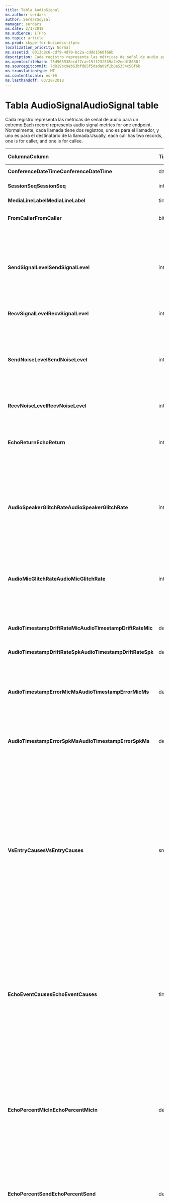 ```yaml
---
title: Tabla AudioSignal
ms.author: serdars
author: SerdarSoysal
manager: serdars
ms.date: 2/1/2018
ms.audience: ITPro
ms.topic: article
ms.prod: skype-for-business-itpro
localization_priority: Normal
ms.assetid: 0013c8c6-cdf9-4d70-bc2a-cddd1560f66b
description: Cada registro representa las métricas de señal de audio para un extremo. Normalmente, cada llamada tiene dos registros, uno es para el llamador, y uno es para el destinatario de la llamada.
ms.openlocfilehash: 25d565538ecdf7cae15ff23f539a2e2eddf8680f
ms.sourcegitcommit: 7d819bc9eb63bfd85f5dada09f1b8e5354c56f6b
ms.translationtype: MT
ms.contentlocale: es-ES
ms.lasthandoff: 03/28/2018
---
```

# <a name="audiosignal-table"></a><span data-ttu-id="6d6b7-104">Tabla AudioSignal</span><span class="sxs-lookup"><span data-stu-id="6d6b7-104">AudioSignal table</span></span>
 
<span data-ttu-id="6d6b7-105">Cada registro representa las métricas de señal de audio para un extremo.</span><span class="sxs-lookup"><span data-stu-id="6d6b7-105">Each record represents audio signal metrics for one endpoint.</span></span> <span data-ttu-id="6d6b7-106">Normalmente, cada llamada tiene dos registros, uno es para el llamador, y uno es para el destinatario de la llamada.</span><span class="sxs-lookup"><span data-stu-id="6d6b7-106">Usually, each call has two records, one is for caller, and one is for callee.</span></span> 
  
|<span data-ttu-id="6d6b7-107">**Columna**</span><span class="sxs-lookup"><span data-stu-id="6d6b7-107">**Column**</span></span>|<span data-ttu-id="6d6b7-108">**Tipo de datos**</span><span class="sxs-lookup"><span data-stu-id="6d6b7-108">**Data Type**</span></span>|<span data-ttu-id="6d6b7-109">**Clave o índice**</span><span class="sxs-lookup"><span data-stu-id="6d6b7-109">**Key/Index**</span></span>|<span data-ttu-id="6d6b7-110">**Detalles**</span><span class="sxs-lookup"><span data-stu-id="6d6b7-110">**Details**</span></span>|
|:-----|:-----|:-----|:-----|
|<span data-ttu-id="6d6b7-111">**ConferenceDateTime**</span><span class="sxs-lookup"><span data-stu-id="6d6b7-111">**ConferenceDateTime**</span></span> <br/> |<span data-ttu-id="6d6b7-112">datetime</span><span class="sxs-lookup"><span data-stu-id="6d6b7-112">datetime</span></span>  <br/> |<span data-ttu-id="6d6b7-113">Primary</span><span class="sxs-lookup"><span data-stu-id="6d6b7-113">Primary</span></span>  <br/> |<span data-ttu-id="6d6b7-114">Referencia de la [tabla MediaLine](medialine-0.md).</span><span class="sxs-lookup"><span data-stu-id="6d6b7-114">Referenced from the [MediaLine table](medialine-0.md).</span></span>  <br/> |
|<span data-ttu-id="6d6b7-115">**SessionSeq**</span><span class="sxs-lookup"><span data-stu-id="6d6b7-115">**SessionSeq**</span></span> <br/> |<span data-ttu-id="6d6b7-116">int</span><span class="sxs-lookup"><span data-stu-id="6d6b7-116">int</span></span>  <br/> |<span data-ttu-id="6d6b7-117">Primary</span><span class="sxs-lookup"><span data-stu-id="6d6b7-117">Primary</span></span>  <br/> |<span data-ttu-id="6d6b7-118">Referencia de la [tabla MediaLine](medialine-0.md).</span><span class="sxs-lookup"><span data-stu-id="6d6b7-118">Referenced from the [MediaLine table](medialine-0.md).</span></span>  <br/> |
|<span data-ttu-id="6d6b7-119">**MediaLineLabel**</span><span class="sxs-lookup"><span data-stu-id="6d6b7-119">**MediaLineLabel**</span></span> <br/> |<span data-ttu-id="6d6b7-120">tinyint</span><span class="sxs-lookup"><span data-stu-id="6d6b7-120">tinyint</span></span>  <br/> |<span data-ttu-id="6d6b7-121">Primary</span><span class="sxs-lookup"><span data-stu-id="6d6b7-121">Primary</span></span>  <br/> |<span data-ttu-id="6d6b7-122">Referencia de la [tabla MediaLine](medialine-0.md).</span><span class="sxs-lookup"><span data-stu-id="6d6b7-122">Referenced from the [MediaLine table](medialine-0.md).</span></span>  <br/> |
|<span data-ttu-id="6d6b7-123">**FromCaller**</span><span class="sxs-lookup"><span data-stu-id="6d6b7-123">**FromCaller**</span></span> <br/> |<span data-ttu-id="6d6b7-124">bit</span><span class="sxs-lookup"><span data-stu-id="6d6b7-124">bit</span></span>  <br/> |<span data-ttu-id="6d6b7-125">Primary</span><span class="sxs-lookup"><span data-stu-id="6d6b7-125">Primary</span></span>  <br/> |<span data-ttu-id="6d6b7-126">0: datos del destinatario de la llamada</span><span class="sxs-lookup"><span data-stu-id="6d6b7-126">0: Callee's data</span></span>  <br/> <span data-ttu-id="6d6b7-127">1: datos del llamador</span><span class="sxs-lookup"><span data-stu-id="6d6b7-127">1: Caller's data</span></span>  <br/> |
|<span data-ttu-id="6d6b7-128">**SendSignalLevel**</span><span class="sxs-lookup"><span data-stu-id="6d6b7-128">**SendSignalLevel**</span></span> <br/> |<span data-ttu-id="6d6b7-129">int</span><span class="sxs-lookup"><span data-stu-id="6d6b7-129">int</span></span>  <br/> | <br/> |<span data-ttu-id="6d6b7-130">Representa el nivel de señal de audio analógica posteriores al Control de ganancia.</span><span class="sxs-lookup"><span data-stu-id="6d6b7-130">Represents the Post-Analog Gain Control audio signal level.</span></span> <span data-ttu-id="6d6b7-131">La unidad para que esta métrica es dBmo.</span><span class="sxs-lookup"><span data-stu-id="6d6b7-131">The unit for this metric is dBmo.</span></span> <span data-ttu-id="6d6b7-132">Para obtener una calidad aceptable, debe ser al menos 30 dBmo.</span><span class="sxs-lookup"><span data-stu-id="6d6b7-132">For acceptable quality, it should be at least 30 dBmo.</span></span> <span data-ttu-id="6d6b7-133">Esta métrica no notifica el / los teléfonos IP o V Conferencing Server.</span><span class="sxs-lookup"><span data-stu-id="6d6b7-133">This metric is not reported by the A/V Conferencing Server or IP phones.</span></span>  <br/> |
|<span data-ttu-id="6d6b7-134">**RecvSignalLevel**</span><span class="sxs-lookup"><span data-stu-id="6d6b7-134">**RecvSignalLevel**</span></span> <br/> |<span data-ttu-id="6d6b7-135">int</span><span class="sxs-lookup"><span data-stu-id="6d6b7-135">int</span></span>  <br/> | <br/> |<span data-ttu-id="6d6b7-136">Consulte SendSignalLevel.</span><span class="sxs-lookup"><span data-stu-id="6d6b7-136">See SendSignalLevel.</span></span>  <br/> |
|<span data-ttu-id="6d6b7-137">**SendNoiseLevel**</span><span class="sxs-lookup"><span data-stu-id="6d6b7-137">**SendNoiseLevel**</span></span> <br/> |<span data-ttu-id="6d6b7-138">int</span><span class="sxs-lookup"><span data-stu-id="6d6b7-138">int</span></span>  <br/> | <br/> |<span data-ttu-id="6d6b7-139">Representa el nivel de ruido de audio analógico posteriores al Control de ganancia.</span><span class="sxs-lookup"><span data-stu-id="6d6b7-139">Represents the Post-Analog Gain Control audio noise level.</span></span> <span data-ttu-id="6d6b7-140">La unidad para que esta métrica es dBmo.</span><span class="sxs-lookup"><span data-stu-id="6d6b7-140">The unit for this metric is dBmo.</span></span> <span data-ttu-id="6d6b7-141">Para una calidad aceptable, debería ser inferior a 35 dBmo.</span><span class="sxs-lookup"><span data-stu-id="6d6b7-141">For acceptable quality, it should be less than 35 dBmo.</span></span> <span data-ttu-id="6d6b7-142">Esta métrica no notifica el / los teléfonos IP o V Conferencing Server.</span><span class="sxs-lookup"><span data-stu-id="6d6b7-142">This metric is not reported by the A/V Conferencing Server or IP phones.</span></span>  <br/> |
|<span data-ttu-id="6d6b7-143">**RecvNoiseLevel**</span><span class="sxs-lookup"><span data-stu-id="6d6b7-143">**RecvNoiseLevel**</span></span> <br/> |<span data-ttu-id="6d6b7-144">int</span><span class="sxs-lookup"><span data-stu-id="6d6b7-144">int</span></span>  <br/> | <br/> |<span data-ttu-id="6d6b7-145">Consulte SendNoiseLevel.</span><span class="sxs-lookup"><span data-stu-id="6d6b7-145">See SendNoiseLevel.</span></span>  <br/> |
|<span data-ttu-id="6d6b7-146">**EchoReturn**</span><span class="sxs-lookup"><span data-stu-id="6d6b7-146">**EchoReturn**</span></span> <br/> |<span data-ttu-id="6d6b7-147">int</span><span class="sxs-lookup"><span data-stu-id="6d6b7-147">int</span></span>  <br/> | <br/> |<span data-ttu-id="6d6b7-148">Métrica de mejora de la pérdida de eco devolver.</span><span class="sxs-lookup"><span data-stu-id="6d6b7-148">Echo Return Loss Enhancement metric.</span></span> <span data-ttu-id="6d6b7-149">La unidad para que esta métrica es dB.</span><span class="sxs-lookup"><span data-stu-id="6d6b7-149">The unit for this metric is dB.</span></span> <span data-ttu-id="6d6b7-150">Los valores más bajos representan menos eco.</span><span class="sxs-lookup"><span data-stu-id="6d6b7-150">Lower values represent less echo.</span></span> <span data-ttu-id="6d6b7-151">Esta métrica no notifica el / los teléfonos IP o V Conferencing Server.</span><span class="sxs-lookup"><span data-stu-id="6d6b7-151">This metric is not reported by the A/V Conferencing Server or IP phones.</span></span>  <br/> |
|<span data-ttu-id="6d6b7-152">**AudioSpeakerGlitchRate**</span><span class="sxs-lookup"><span data-stu-id="6d6b7-152">**AudioSpeakerGlitchRate**</span></span> <br/> |<span data-ttu-id="6d6b7-153">int</span><span class="sxs-lookup"><span data-stu-id="6d6b7-153">int</span></span>  <br/> | <br/> |<span data-ttu-id="6d6b7-154">Problemas técnicos promedio por cinco minutos para la representación de altavoz.</span><span class="sxs-lookup"><span data-stu-id="6d6b7-154">Average glitches per five minutes for the loudspeaker rendering.</span></span> <span data-ttu-id="6d6b7-155">Para la buena calidad debe ser menor que una por cinco minutos.</span><span class="sxs-lookup"><span data-stu-id="6d6b7-155">For good quality, this should be less than one per five minutes.</span></span> <span data-ttu-id="6d6b7-156">No informa A / teléfonos IP, servidores de mediación o servidores de conferencia V.</span><span class="sxs-lookup"><span data-stu-id="6d6b7-156">Not reported by A/V Conferencing Servers, Mediation Servers, or IP phones.</span></span>  <br/> |
|<span data-ttu-id="6d6b7-157">**AudioMicGlitchRate**</span><span class="sxs-lookup"><span data-stu-id="6d6b7-157">**AudioMicGlitchRate**</span></span> <br/> |<span data-ttu-id="6d6b7-158">int</span><span class="sxs-lookup"><span data-stu-id="6d6b7-158">int</span></span>  <br/> | <br/> |<span data-ttu-id="6d6b7-159">Problemas técnicos promedio por cinco minutos para la captura de micrófono.</span><span class="sxs-lookup"><span data-stu-id="6d6b7-159">Average glitches per five minutes for the microphone capture.</span></span> <span data-ttu-id="6d6b7-160">Para la buena calidad debe ser menor que una por cinco minutos.</span><span class="sxs-lookup"><span data-stu-id="6d6b7-160">For good quality this should be less than one per five minutes.</span></span> <span data-ttu-id="6d6b7-161">No informa A / teléfonos IP, servidores de mediación o servidores de conferencia V.</span><span class="sxs-lookup"><span data-stu-id="6d6b7-161">Not reported by A/V Conferencing Servers, Mediation Servers, or IP phones.</span></span>  <br/> |
|<span data-ttu-id="6d6b7-162">**AudioTimestampDriftRateMic**</span><span class="sxs-lookup"><span data-stu-id="6d6b7-162">**AudioTimestampDriftRateMic**</span></span> <br/> |<span data-ttu-id="6d6b7-163">decimal(9,2)</span><span class="sxs-lookup"><span data-stu-id="6d6b7-163">decimal(9,2)</span></span>  <br/> | <br/> |<span data-ttu-id="6d6b7-164">Micrófono dispositivo deriva velocidad de reloj, con respecto al reloj de la CPU.</span><span class="sxs-lookup"><span data-stu-id="6d6b7-164">Microphone device clock drift rate, relative to CPU clock.</span></span>  <br/> |
|<span data-ttu-id="6d6b7-165">**AudioTimestampDriftRateSpk**</span><span class="sxs-lookup"><span data-stu-id="6d6b7-165">**AudioTimestampDriftRateSpk**</span></span> <br/> |<span data-ttu-id="6d6b7-166">decimal(9,2)</span><span class="sxs-lookup"><span data-stu-id="6d6b7-166">decimal(9,2)</span></span>  <br/> | <br/> |<span data-ttu-id="6d6b7-167">Altavoz dispositivo deriva velocidad de reloj, con respecto al reloj de la CPU.</span><span class="sxs-lookup"><span data-stu-id="6d6b7-167">Speaker device clock drift rate, relative to CPU clock.</span></span>  <br/> |
|<span data-ttu-id="6d6b7-168">**AudioTimestampErrorMicMs**</span><span class="sxs-lookup"><span data-stu-id="6d6b7-168">**AudioTimestampErrorMicMs**</span></span> <br/> |<span data-ttu-id="6d6b7-169">decimal(9,2)</span><span class="sxs-lookup"><span data-stu-id="6d6b7-169">decimal(9,2)</span></span>  <br/> | <br/> |<span data-ttu-id="6d6b7-170">Altavoz dispositivo deriva velocidad de reloj, con respecto al reloj de la CPU.</span><span class="sxs-lookup"><span data-stu-id="6d6b7-170">Speaker device clock drift rate, relative to CPU clock.</span></span>  <br/> <span data-ttu-id="6d6b7-171">Promedio de micrófono captura secuencia marca error de tiempo, en milisegundos, en los últimos 20 segundos de la llamada.</span><span class="sxs-lookup"><span data-stu-id="6d6b7-171">Average microphone capture stream time stamp error, in milliseconds, in the last 20 seconds of the call.</span></span>  <br/> |
|<span data-ttu-id="6d6b7-172">**AudioTimestampErrorSpkMs**</span><span class="sxs-lookup"><span data-stu-id="6d6b7-172">**AudioTimestampErrorSpkMs**</span></span> <br/> |<span data-ttu-id="6d6b7-173">decimal(9,2)</span><span class="sxs-lookup"><span data-stu-id="6d6b7-173">decimal(9,2)</span></span>  <br/> | <br/> |<span data-ttu-id="6d6b7-174">Altavoz medio representar error de sello de tiempo de secuencia, en milisegundos, en los últimos 20 segundos de la llamada.</span><span class="sxs-lookup"><span data-stu-id="6d6b7-174">Average speaker render stream time stamp error, in milliseconds, in the last 20 seconds of the call.</span></span>  <br/> |
|<span data-ttu-id="6d6b7-175">**VsEntryCauses**</span><span class="sxs-lookup"><span data-stu-id="6d6b7-175">**VsEntryCauses**</span></span> <br/> |<span data-ttu-id="6d6b7-176">smallint</span><span class="sxs-lookup"><span data-stu-id="6d6b7-176">smallint</span></span>  <br/> | <br/> |<span data-ttu-id="6d6b7-177">Modificador de voz es un modo semidúplex con posibilidad de reducción de las interrupciones.</span><span class="sxs-lookup"><span data-stu-id="6d6b7-177">Voice switch is a half-duplex mode with reduced interruption ability.</span></span> <span data-ttu-id="6d6b7-178">Causas de la entrada del interruptor de voz:</span><span class="sxs-lookup"><span data-stu-id="6d6b7-178">Causes of voice switch entry:</span></span>  <br/> <span data-ttu-id="6d6b7-179">ENTER_VS_BADTS 0 X 01</span><span class="sxs-lookup"><span data-stu-id="6d6b7-179">ENTER_VS_BADTS 0x01</span></span>  <br/> <span data-ttu-id="6d6b7-180">ENTER_VS_ECHO 0 X 02</span><span class="sxs-lookup"><span data-stu-id="6d6b7-180">ENTER_VS_ECHO 0x02</span></span>  <br/> <span data-ttu-id="6d6b7-181">ENTER_VS_FORCEORCONVERGENCE 0 X 04</span><span class="sxs-lookup"><span data-stu-id="6d6b7-181">ENTER_VS_FORCEORCONVERGENCE 0x04</span></span>  <br/> <span data-ttu-id="6d6b7-182">ENTER_VS_DNLP 0 X 08</span><span class="sxs-lookup"><span data-stu-id="6d6b7-182">ENTER_VS_DNLP 0x08</span></span>  <br/> <span data-ttu-id="6d6b7-183">La causa puede ser una combinación de esas causas individuales.</span><span class="sxs-lookup"><span data-stu-id="6d6b7-183">The cause can be a combination of those individual causes.</span></span> <span data-ttu-id="6d6b7-184">ENTER_VS_FORCEORCONVERGENCE sólo puede habilitarse mediante la clave de registro para el propósito de la prueba.</span><span class="sxs-lookup"><span data-stu-id="6d6b7-184">ENTER_VS_FORCEORCONVERGENCE can only be enabled by regkey for test purpose.</span></span>  <br/> <span data-ttu-id="6d6b7-185">El tipo de datos de esta columna se cambió en Microsoft Lync Server 2013.</span><span class="sxs-lookup"><span data-stu-id="6d6b7-185">The data type for this column was changed in Microsoft Lync Server 2013.</span></span>  <br/> |
|<span data-ttu-id="6d6b7-186">**EchoEventCauses**</span><span class="sxs-lookup"><span data-stu-id="6d6b7-186">**EchoEventCauses**</span></span> <br/> |<span data-ttu-id="6d6b7-187">tinyint</span><span class="sxs-lookup"><span data-stu-id="6d6b7-187">tinyint</span></span>  <br/> | <br/> |<span data-ttu-id="6d6b7-188">Causas de un evento de eco:</span><span class="sxs-lookup"><span data-stu-id="6d6b7-188">Causes of an echo event:</span></span>  <br/> <span data-ttu-id="6d6b7-189">ECHO_EVENT_BAD_TIMESTAMP 0 X 01</span><span class="sxs-lookup"><span data-stu-id="6d6b7-189">ECHO_EVENT_BAD_TIMESTAMP 0x01</span></span>  <br/> <span data-ttu-id="6d6b7-190">ECHO_EVENT_POSTAEC_ECHO 0 X 02</span><span class="sxs-lookup"><span data-stu-id="6d6b7-190">ECHO_EVENT_POSTAEC_ECHO 0x02</span></span>  <br/> <span data-ttu-id="6d6b7-191">ECHO_EVENT_ANLP 0 X 04</span><span class="sxs-lookup"><span data-stu-id="6d6b7-191">ECHO_EVENT_ANLP 0x04</span></span>  <br/> <span data-ttu-id="6d6b7-192">ECHO_EVENT_DNLP 0 X 08</span><span class="sxs-lookup"><span data-stu-id="6d6b7-192">ECHO_EVENT_DNLP 0x08</span></span>  <br/> <span data-ttu-id="6d6b7-193">ECHO_EVENT_MIC_CLIPPING 0 X 10</span><span class="sxs-lookup"><span data-stu-id="6d6b7-193">ECHO_EVENT_MIC_CLIPPING 0x10</span></span>  <br/> <span data-ttu-id="6d6b7-194">ECHO_EVENT_BAD_STATE 0 X 20</span><span class="sxs-lookup"><span data-stu-id="6d6b7-194">ECHO_EVENT_BAD_STATE 0x20</span></span>  <br/> <span data-ttu-id="6d6b7-195">La causa puede ser una combinación de esas causas individuales.</span><span class="sxs-lookup"><span data-stu-id="6d6b7-195">The cause can be a combination of those individual causes.</span></span>  <br/> |
|<span data-ttu-id="6d6b7-196">**EchoPercentMicIn**</span><span class="sxs-lookup"><span data-stu-id="6d6b7-196">**EchoPercentMicIn**</span></span> <br/> |<span data-ttu-id="6d6b7-197">decimal(5,2)</span><span class="sxs-lookup"><span data-stu-id="6d6b7-197">decimal(5,2)</span></span>  <br/> | <br/> |<span data-ttu-id="6d6b7-p110">Porcentaje de tiempo para la detección del eco en la secuencia de captura del micrófono. En general, los valores son bajos para auriculares, y altos para altavoces de teléfono o independientes. En el caso de dispositivos que son compatibles con la cancelación del eco acústico incorporada, los valores altos indican filtraciones de eco. En otros dispositivos, esta métrica no debe utilizarse para evaluar la calidad del dispositivo.</span><span class="sxs-lookup"><span data-stu-id="6d6b7-p110">Percentage of time when echo was detected in the microphone capture stream. Typically, values are low for headsets or handsets, and higher for speaker phones or stand-alone speakers. For devices that support on-board acoustic echo cancellation, high values indicate echo leak. For other devices, this metric should not be used to evaluate device quality.</span></span>  <br/> |
|<span data-ttu-id="6d6b7-202">**EchoPercentSend**</span><span class="sxs-lookup"><span data-stu-id="6d6b7-202">**EchoPercentSend**</span></span> <br/> |<span data-ttu-id="6d6b7-203">decimal(5,2)</span><span class="sxs-lookup"><span data-stu-id="6d6b7-203">decimal(5,2)</span></span>  <br/> ||<span data-ttu-id="6d6b7-204">Porcentaje de tiempo cuando se detecta el eco en secuencia enviado.</span><span class="sxs-lookup"><span data-stu-id="6d6b7-204">Percentage of time when echo is detected in sent stream.</span></span> <span data-ttu-id="6d6b7-205">Porcentaje de eco alta en enviar secuencias de una indicación de pérdida de eco.</span><span class="sxs-lookup"><span data-stu-id="6d6b7-205">High echo percentage in send streams an indication of echo leak.</span></span>  <br/> |
|<span data-ttu-id="6d6b7-206">**RxAGCSignalLevel**</span><span class="sxs-lookup"><span data-stu-id="6d6b7-206">**RxAGCSignalLevel**</span></span> <br/> |<span data-ttu-id="6d6b7-207">int</span><span class="sxs-lookup"><span data-stu-id="6d6b7-207">int</span></span>  <br/> | <br/> |<span data-ttu-id="6d6b7-208">Nivel de señal en el servidor de mediación procedente de la puerta de enlace; Esto se aplica sólo para el servidor de mediación.</span><span class="sxs-lookup"><span data-stu-id="6d6b7-208">Received signal level on the Mediation Server from the Gateway; this applies only to the Mediation Server.</span></span> <span data-ttu-id="6d6b7-209">La unidad de esta métrica es dBoV.</span><span class="sxs-lookup"><span data-stu-id="6d6b7-209">The unit of this metric is dBoV.</span></span> <span data-ttu-id="6d6b7-210">De buena calidad, el rango aceptable debe ser [-30 a -18] dBoV.</span><span class="sxs-lookup"><span data-stu-id="6d6b7-210">For good quality, the acceptable range should be [-30 to -18] dBoV.</span></span>  <br/> |
|<span data-ttu-id="6d6b7-211">**RxAGCNoiseLevel**</span><span class="sxs-lookup"><span data-stu-id="6d6b7-211">**RxAGCNoiseLevel**</span></span> <br/> |<span data-ttu-id="6d6b7-212">int</span><span class="sxs-lookup"><span data-stu-id="6d6b7-212">int</span></span>  <br/> | <br/> |<span data-ttu-id="6d6b7-213">Nivel de señal recibida en el servidor de mediación de la puerta de enlace.</span><span class="sxs-lookup"><span data-stu-id="6d6b7-213">Received signal level on the Mediation Server from the Gateway.</span></span> <span data-ttu-id="6d6b7-214">Esto se aplica sólo para el servidor de mediación.</span><span class="sxs-lookup"><span data-stu-id="6d6b7-214">This applies only to the Mediation Server.</span></span> <span data-ttu-id="6d6b7-215">La unidad de esta métrica es dBoV.</span><span class="sxs-lookup"><span data-stu-id="6d6b7-215">The unit of this metric is dBoV.</span></span> <span data-ttu-id="6d6b7-216">De buena calidad, el rango aceptable debe ser inferior a-50 dBoV.</span><span class="sxs-lookup"><span data-stu-id="6d6b7-216">For good quality, the acceptable range should be less than -50 dBoV.</span></span>  <br/> |
|<span data-ttu-id="6d6b7-217">**RxAvgAGCGain**</span><span class="sxs-lookup"><span data-stu-id="6d6b7-217">**RxAvgAGCGain**</span></span> <br/> |<span data-ttu-id="6d6b7-218">int</span><span class="sxs-lookup"><span data-stu-id="6d6b7-218">int</span></span>  <br/> | <br/> |<span data-ttu-id="6d6b7-219">Control (AGC) en el servidor de mediación de ganancia automático.</span><span class="sxs-lookup"><span data-stu-id="6d6b7-219">Automatic gain control (AGC) on the Mediation Server side.</span></span>  <br/> |
|<span data-ttu-id="6d6b7-220">**InitialSignalLevelRMS**</span><span class="sxs-lookup"><span data-stu-id="6d6b7-220">**InitialSignalLevelRMS**</span></span> <br/> |<span data-ttu-id="6d6b7-221">float</span><span class="sxs-lookup"><span data-stu-id="6d6b7-221">float</span></span>  <br/> | <br/> |<span data-ttu-id="6d6b7-222">La raíz cuadrada Media (RMS) de la señal de entrada de hasta los primeros 30 segundos de la llamada.</span><span class="sxs-lookup"><span data-stu-id="6d6b7-222">The root mean square (RMS) of the incoming signal of up to the first 30 seconds of the call.</span></span>  <br/> |
|<span data-ttu-id="6d6b7-223">**RecvSignalLevelCh1**</span><span class="sxs-lookup"><span data-stu-id="6d6b7-223">**RecvSignalLevelCh1**</span></span> <br/> |<span data-ttu-id="6d6b7-224">int</span><span class="sxs-lookup"><span data-stu-id="6d6b7-224">int</span></span>  <br/> ||<span data-ttu-id="6d6b7-225">Nivel de la señal medida reciben en el canal 1.</span><span class="sxs-lookup"><span data-stu-id="6d6b7-225">Signal level as received on channel 1.</span></span>  <br/> <span data-ttu-id="6d6b7-226">Esta columna se introdujo en Microsoft Lync Server 2013.</span><span class="sxs-lookup"><span data-stu-id="6d6b7-226">This column was introduced in Microsoft Lync Server 2013.</span></span>  <br/> |
|<span data-ttu-id="6d6b7-227">**RecvSignalLevelCh2**</span><span class="sxs-lookup"><span data-stu-id="6d6b7-227">**RecvSignalLevelCh2**</span></span> <br/> |<span data-ttu-id="6d6b7-228">int</span><span class="sxs-lookup"><span data-stu-id="6d6b7-228">int</span></span>  <br/> ||<span data-ttu-id="6d6b7-229">Nivel de señal como recibido en canal 2.</span><span class="sxs-lookup"><span data-stu-id="6d6b7-229">Signal level as received on channel 2.</span></span>  <br/> <span data-ttu-id="6d6b7-230">Esta columna se introdujo en Microsoft Lync Server 2013.</span><span class="sxs-lookup"><span data-stu-id="6d6b7-230">This column was introduced in Microsoft Lync Server 2013.</span></span>  <br/> |
|<span data-ttu-id="6d6b7-231">**RecvNoiseLevelCh1**</span><span class="sxs-lookup"><span data-stu-id="6d6b7-231">**RecvNoiseLevelCh1**</span></span> <br/> |<span data-ttu-id="6d6b7-232">int</span><span class="sxs-lookup"><span data-stu-id="6d6b7-232">int</span></span>  <br/> ||<span data-ttu-id="6d6b7-233">Nivel de ruido como recibido en el canal 1.</span><span class="sxs-lookup"><span data-stu-id="6d6b7-233">Noise level as received on channel 1.</span></span>  <br/> <span data-ttu-id="6d6b7-234">Esta columna se introdujo en Microsoft Lync Server 2013.</span><span class="sxs-lookup"><span data-stu-id="6d6b7-234">This column was introduced in Microsoft Lync Server 2013.</span></span>  <br/> |
|<span data-ttu-id="6d6b7-235">**RecvNoiseLevelCh2**</span><span class="sxs-lookup"><span data-stu-id="6d6b7-235">**RecvNoiseLevelCh2**</span></span> <br/> |<span data-ttu-id="6d6b7-236">int</span><span class="sxs-lookup"><span data-stu-id="6d6b7-236">int</span></span>  <br/> ||<span data-ttu-id="6d6b7-237">Nivel de ruido como recibido en canal 2.</span><span class="sxs-lookup"><span data-stu-id="6d6b7-237">Noise level as received on channel 2.</span></span>  <br/> <span data-ttu-id="6d6b7-238">Esta columna se introdujo en Microsoft Lync Server 2013.</span><span class="sxs-lookup"><span data-stu-id="6d6b7-238">This column was introduced in Microsoft Lync Server 2013.</span></span>  <br/> |
|<span data-ttu-id="6d6b7-239">**SendSignalLevelCh1**</span><span class="sxs-lookup"><span data-stu-id="6d6b7-239">**SendSignalLevelCh1**</span></span> <br/> |<span data-ttu-id="6d6b7-240">int</span><span class="sxs-lookup"><span data-stu-id="6d6b7-240">int</span></span>  <br/> ||<span data-ttu-id="6d6b7-241">Nivel de señal como enviadas en el canal 1.</span><span class="sxs-lookup"><span data-stu-id="6d6b7-241">Signal level as sent on channel 1.</span></span>  <br/> <span data-ttu-id="6d6b7-242">Esta columna se introdujo en Microsoft Lync Server 2013.</span><span class="sxs-lookup"><span data-stu-id="6d6b7-242">This column was introduced in Microsoft Lync Server 2013.</span></span>  <br/> |
|<span data-ttu-id="6d6b7-243">**SendSignalLevelCh2**</span><span class="sxs-lookup"><span data-stu-id="6d6b7-243">**SendSignalLevelCh2**</span></span> <br/> |<span data-ttu-id="6d6b7-244">int</span><span class="sxs-lookup"><span data-stu-id="6d6b7-244">int</span></span>  <br/> ||<span data-ttu-id="6d6b7-245">Nivel de señal como enviadas en el canal 2.</span><span class="sxs-lookup"><span data-stu-id="6d6b7-245">Signal level as sent on channel 2.</span></span>  <br/> <span data-ttu-id="6d6b7-246">Esta columna se introdujo en Microsoft Lync Server 2013.</span><span class="sxs-lookup"><span data-stu-id="6d6b7-246">This column was introduced in Microsoft Lync Server 2013.</span></span>  <br/> |
|<span data-ttu-id="6d6b7-247">**SendNoiseLevelCh1**</span><span class="sxs-lookup"><span data-stu-id="6d6b7-247">**SendNoiseLevelCh1**</span></span> <br/> |<span data-ttu-id="6d6b7-248">int</span><span class="sxs-lookup"><span data-stu-id="6d6b7-248">int</span></span>  <br/> ||<span data-ttu-id="6d6b7-249">Nivel de ruido como enviadas en el canal 1.</span><span class="sxs-lookup"><span data-stu-id="6d6b7-249">Noise level as sent on channel 1.</span></span>  <br/> <span data-ttu-id="6d6b7-250">Esta columna se introdujo en Microsoft Lync Server 2013.</span><span class="sxs-lookup"><span data-stu-id="6d6b7-250">This column was introduced in Microsoft Lync Server 2013.</span></span>  <br/> |
|<span data-ttu-id="6d6b7-251">**SendNoiseLevelCh2**</span><span class="sxs-lookup"><span data-stu-id="6d6b7-251">**SendNoiseLevelCh2**</span></span> <br/> |<span data-ttu-id="6d6b7-252">int</span><span class="sxs-lookup"><span data-stu-id="6d6b7-252">int</span></span>  <br/> ||<span data-ttu-id="6d6b7-253">Nivel de ruido como enviadas en el canal 2.</span><span class="sxs-lookup"><span data-stu-id="6d6b7-253">Noise level as sent on channel 2.</span></span>  <br/> <span data-ttu-id="6d6b7-254">Esta columna se introdujo en Microsoft Lync Server 2013.</span><span class="sxs-lookup"><span data-stu-id="6d6b7-254">This column was introduced in Microsoft Lync Server 2013.</span></span>  <br/> |
   

